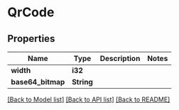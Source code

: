 # QrCode

## Properties

Name | Type | Description | Notes
------------ | ------------- | ------------- | -------------
**width** | **i32** |  | 
**base64_bitmap** | **String** |  | 

[[Back to Model list]](../README.md#documentation-for-models) [[Back to API list]](../README.md#documentation-for-api-endpoints) [[Back to README]](../README.md)


